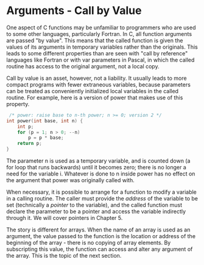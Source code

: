 # Arguments - Call by Value

One aspect of C functions may be unfamiliar to programmers who are used to some other languages, particularly Fortran. In C, all function arguments are passed "by value". This means that the called function is given the values of its arguments in temporary variables rather than the originals. This leads to some different properties than are seen with "call by reference" languages like Fortran or with var parameters in Pascal, in which the called routine has access to the original argument, not a local copy.

Call by value is an asset, however, not a liability. It usually leads to more compact programs with fewer extraneous variables, because parameters can be treated as conveniently initialized local variables in the called routine. For example, here is a version of power that makes use of this property.

```c
 /* power: raise base to n-th power; n >= 0; version 2 */ 
int power(int base, int n) { 
    int p; 
    for (p = 1; n > 0; --n) 
        p = p * base; 
    return p; 
}
```
The parameter n is used as a temporary variable, and is counted down (a for loop that runs backwards) until it becomes zero; there is no longer a need for the variable i. Whatever is done to n inside power has no effect on the argument that power was originally called with.

When necessary, it is possible to arrange for a function to modify a variable in a calling routine. The caller must provide the *address* of the variable to be set (technically a *pointer* to the variable), and the called function must declare the parameter to be a pointer and access the variable indirectly through it. We will cover pointers in Chapter 5.

The story is different for arrays. When the name of an array is used as an argument, the value passed to the function is the location or address of the beginning of the array - there is no copying of array elements. By subscripting this value, the function can access and alter any argument of the array. This is the topic of the next section.
